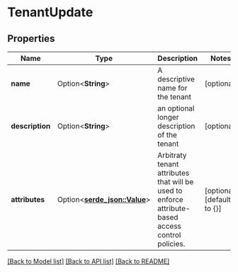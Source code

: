 # TenantUpdate

## Properties

Name | Type | Description | Notes
------------ | ------------- | ------------- | -------------
**name** | Option<**String**> | A descriptive name for the tenant | [optional]
**description** | Option<**String**> | an optional longer description of the tenant | [optional]
**attributes** | Option<[**serde_json::Value**](.md)> | Arbitraty tenant attributes that will be used to enforce attribute-based access control policies. | [optional][default to {}]

[[Back to Model list]](../README.md#documentation-for-models) [[Back to API list]](../README.md#documentation-for-api-endpoints) [[Back to README]](../README.md)


